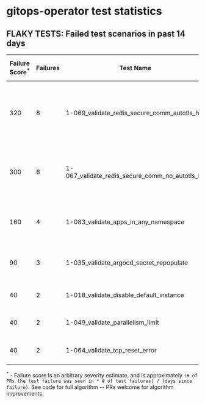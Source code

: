 # gitops-operator test statistics
## FLAKY TESTS: Failed test scenarios in past 14 days
| Failure Score<sup>*</sup> | Failures | Test Name | Last Seen | PR List and Logs 
|---|---|---|---|---|
| 320 | 8 | 1-069_validate_redis_secure_comm_autotls_ha  |  | 4: [#576](https://github.com/redhat-developer/gitops-operator/pull//576)<sup>[1](https://storage.googleapis.com/origin-ci-test/pr-logs/pull/redhat-developer_gitops-operator/576/pull-ci-redhat-developer-gitops-operator-master-v4.13-kuttl-parallel/1687147193804263424/build-log.txt), [2](https://storage.googleapis.com/origin-ci-test/pr-logs/pull/redhat-developer_gitops-operator/576/pull-ci-redhat-developer-gitops-operator-master-v4.13-kuttl-parallel/1689909833781743616/build-log.txt)</sup> [#564](https://github.com/redhat-developer/gitops-operator/pull//564)<sup>[1](https://storage.googleapis.com/origin-ci-test/pr-logs/pull/redhat-developer_gitops-operator/564/pull-ci-redhat-developer-gitops-operator-master-v4.13-kuttl-parallel/1687147237471162368/build-log.txt)</sup> [#544](https://github.com/redhat-developer/gitops-operator/pull//544)<sup>[1](https://storage.googleapis.com/origin-ci-test/pr-logs/pull/redhat-developer_gitops-operator/544/pull-ci-redhat-developer-gitops-operator-master-v4.13-kuttl-parallel/1687147349903675392/build-log.txt), [2](https://storage.googleapis.com/origin-ci-test/pr-logs/pull/redhat-developer_gitops-operator/544/pull-ci-redhat-developer-gitops-operator-master-v4.13-kuttl-parallel/1689909866916745216/build-log.txt)</sup> [#526](https://github.com/redhat-developer/gitops-operator/pull//526)<sup>[1](https://storage.googleapis.com/origin-ci-test/pr-logs/pull/redhat-developer_gitops-operator/526/pull-ci-redhat-developer-gitops-operator-master-v4.14-kuttl-parallel/1689519193839374336/build-log.txt), [2](https://storage.googleapis.com/origin-ci-test/pr-logs/pull/redhat-developer_gitops-operator/526/pull-ci-redhat-developer-gitops-operator-master-v4.13-kuttl-parallel/1687341913667014656/build-log.txt)</sup> 
| 300 | 6 | 1-067_validate_redis_secure_comm_no_autotls_ha  |  | 5: [#576](https://github.com/redhat-developer/gitops-operator/pull//576)<sup>[1](https://storage.googleapis.com/origin-ci-test/pr-logs/pull/redhat-developer_gitops-operator/576/pull-ci-redhat-developer-gitops-operator-master-v4.13-kuttl-parallel/1687147193804263424/build-log.txt)</sup> [#564](https://github.com/redhat-developer/gitops-operator/pull//564)<sup>[1](https://storage.googleapis.com/origin-ci-test/pr-logs/pull/redhat-developer_gitops-operator/564/pull-ci-redhat-developer-gitops-operator-master-v4.13-kuttl-parallel/1687147237471162368/build-log.txt)</sup> [#554](https://github.com/redhat-developer/gitops-operator/pull//554)<sup>[1](https://storage.googleapis.com/origin-ci-test/pr-logs/pull/redhat-developer_gitops-operator/554/pull-ci-redhat-developer-gitops-operator-master-v4.13-kuttl-parallel/1687147321709563904/build-log.txt)</sup> [#544](https://github.com/redhat-developer/gitops-operator/pull//544)<sup>[1](https://storage.googleapis.com/origin-ci-test/pr-logs/pull/redhat-developer_gitops-operator/544/pull-ci-redhat-developer-gitops-operator-master-v4.13-kuttl-parallel/1687147349903675392/build-log.txt)</sup> [#526](https://github.com/redhat-developer/gitops-operator/pull//526)<sup>[1](https://storage.googleapis.com/origin-ci-test/pr-logs/pull/redhat-developer_gitops-operator/526/pull-ci-redhat-developer-gitops-operator-master-v4.14-kuttl-parallel/1689519193839374336/build-log.txt)</sup> 
| 160 | 4 | 1-083_validate_apps_in_any_namespace  |  | 4: [#576](https://github.com/redhat-developer/gitops-operator/pull//576)<sup>[1](https://storage.googleapis.com/origin-ci-test/pr-logs/pull/redhat-developer_gitops-operator/576/pull-ci-redhat-developer-gitops-operator-master-v4.14-kuttl-sequential-periodic/1689997648867627008/build-log.txt)</sup> [#540](https://github.com/redhat-developer/gitops-operator/pull//540)<sup>[1](https://storage.googleapis.com/origin-ci-test/pr-logs/pull/redhat-developer_gitops-operator/540/pull-ci-redhat-developer-gitops-operator-master-v4.14-kuttl-sequential-periodic/1689997710049939456/build-log.txt)</sup> [#514](https://github.com/redhat-developer/gitops-operator/pull//514)<sup>[1](https://storage.googleapis.com/origin-ci-test/pr-logs/pull/redhat-developer_gitops-operator/514/pull-ci-redhat-developer-gitops-operator-master-v4.14-kuttl-sequential-periodic/1689997731436695552/build-log.txt)</sup> [#412](https://github.com/redhat-developer/gitops-operator/pull//412)<sup>[1](https://storage.googleapis.com/origin-ci-test/pr-logs/pull/redhat-developer_gitops-operator/412/pull-ci-redhat-developer-gitops-operator-master-v4.14-kuttl-sequential-periodic/1689997960995147776/build-log.txt)</sup> 
| 90 | 3 | 1-035_validate_argocd_secret_repopulate  |  | 3: [#585](https://github.com/redhat-developer/gitops-operator/pull//585)<sup>[1](https://storage.googleapis.com/origin-ci-test/pr-logs/pull/redhat-developer_gitops-operator/585/pull-ci-redhat-developer-gitops-operator-master-v4.14-kuttl-sequential/1689216013477875712/build-log.txt)</sup> [#554](https://github.com/redhat-developer/gitops-operator/pull//554)<sup>[1](https://storage.googleapis.com/origin-ci-test/pr-logs/pull/redhat-developer_gitops-operator/554/pull-ci-redhat-developer-gitops-operator-master-v4.13-kuttl-sequential/1687147321738924032/build-log.txt)</sup> [#544](https://github.com/redhat-developer/gitops-operator/pull//544)<sup>[1](https://storage.googleapis.com/origin-ci-test/pr-logs/pull/redhat-developer_gitops-operator/544/pull-ci-redhat-developer-gitops-operator-master-v4.13-kuttl-sequential/1687147349928841216/build-log.txt)</sup> 
| 40 | 2 | 1-018_validate_disable_default_instance  |  | 2: [#554](https://github.com/redhat-developer/gitops-operator/pull//554)<sup>[1](https://storage.googleapis.com/origin-ci-test/pr-logs/pull/redhat-developer_gitops-operator/554/pull-ci-redhat-developer-gitops-operator-master-v4.14-kuttl-sequential-periodic/1689997688688349184/build-log.txt)</sup> [#540](https://github.com/redhat-developer/gitops-operator/pull//540)<sup>[1](https://storage.googleapis.com/origin-ci-test/pr-logs/pull/redhat-developer_gitops-operator/540/pull-ci-redhat-developer-gitops-operator-master-v4.13-kuttl-sequential/1689909881617780736/build-log.txt)</sup> 
| 40 | 2 | 1-049_validate_parallelism_limit  |  | 2: [#576](https://github.com/redhat-developer/gitops-operator/pull//576)<sup>[1](https://storage.googleapis.com/origin-ci-test/pr-logs/pull/redhat-developer_gitops-operator/576/pull-ci-redhat-developer-gitops-operator-master-v4.13-kuttl-parallel/1687147193804263424/build-log.txt)</sup> [#544](https://github.com/redhat-developer/gitops-operator/pull//544)<sup>[1](https://storage.googleapis.com/origin-ci-test/pr-logs/pull/redhat-developer_gitops-operator/544/pull-ci-redhat-developer-gitops-operator-master-v4.13-kuttl-parallel/1687147349903675392/build-log.txt)</sup> 
| 40 | 2 | 1-064_validate_tcp_reset_error  |  | 2: [#561](https://github.com/redhat-developer/gitops-operator/pull//561)<sup>[1](https://storage.googleapis.com/origin-ci-test/pr-logs/pull/redhat-developer_gitops-operator/561/pull-ci-redhat-developer-gitops-operator-master-v4.14-kuttl-sequential-periodic/1689997672741605376/build-log.txt)</sup> [#554](https://github.com/redhat-developer/gitops-operator/pull//554)<sup>[1](https://storage.googleapis.com/origin-ci-test/pr-logs/pull/redhat-developer_gitops-operator/554/pull-ci-redhat-developer-gitops-operator-master-v4.14-kuttl-sequential-periodic/1689997688688349184/build-log.txt)</sup> 



<sup>*</sup> - Failure score is an arbitrary severity estimate, and is approximately `(# of PRs the test failure was seen in * # of test failures) / (days since failure)`. See code for full algorithm -- PRs welcome for algorithm improvements.

